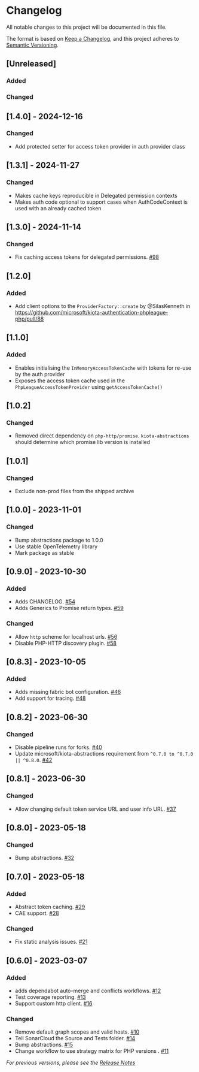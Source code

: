 # Changelog

All notable changes to this project will be documented in this file.

The format is based on [Keep a Changelog](https://keepachangelog.com/en/1.0.0/),
and this project adheres to [Semantic Versioning](https://semver.org/spec/v2.0.0.html).

## [Unreleased]

### Added

### Changed

## [1.4.0] - 2024-12-16

### Changed

- Add protected setter for access token provider in auth provider class

## [1.3.1] - 2024-11-27

### Changed

- Makes cache keys reproducible in Delegated permission contexts
- Makes auth code optional to support cases when AuthCodeContext is used with an already cached token

## [1.3.0] - 2024-11-14

### Changed
- Fix caching access tokens for delegated permissions. [#98](https://github.com/microsoft/kiota-authentication-phpleague-php/pull/98)

## [1.2.0]

### Added
- Add client options to the `ProviderFactory::create` by @SilasKenneth in https://github.com/microsoft/kiota-authentication-phpleague-php/pull/88

## [1.1.0]

### Added
- Enables initialising the `InMemoryAccessTokenCache` with tokens for re-use by the auth provider
- Exposes the access token cache used in the `PhpLeagueAccessTokenProvider` using `getAccessTokenCache()`

## [1.0.2]

### Changed
- Removed direct dependency on `php-http/promise`. `kiota-abstractions` should determine which promise lib version is installed

## [1.0.1]

### Changed
- Exclude non-prod files from the shipped archive

## [1.0.0] - 2023-11-01

### Changed
- Bump abstractions package to 1.0.0
- Use stable OpenTelemetry library
- Mark package as stable

## [0.9.0] - 2023-10-30

### Added
- Adds CHANGELOG. [#54](https://github.com/microsoft/kiota-authentication-phpleague-php/pull/54)
- Adds Generics to Promise return types. [#59](https://github.com/microsoft/kiota-authentication-phpleague-php/pull/59)

### Changed
- Allow `http` scheme for localhost urls. [#56](https://github.com/microsoft/kiota-authentication-phpleague-php/pull/56)
- Disable PHP-HTTP discovery plugin. [#58](https://github.com/microsoft/kiota-authentication-phpleague-php/pull/58)

## [0.8.3] - 2023-10-05

### Added
- Adds missing fabric bot configuration. [#46](https://github.com/microsoft/kiota-authentication-phpleague-php/pull/46)
- Add support for tracing. [#48](https://github.com/microsoft/kiota-authentication-phpleague-php/pull/48)

## [0.8.2] - 2023-06-30

### Changed
- Disable pipeline runs for forks. [#40](https://github.com/microsoft/kiota-authentication-phpleague-php/pull/40)
- Update microsoft/kiota-abstractions requirement from `^0.7.0 to ^0.7.0 || ^0.8.0`. [#42](https://github.com/microsoft/kiota-authentication-phpleague-php/pull/42)

## [0.8.1] - 2023-06-30

### Changed
- Allow changing default token service URL and user info URL. [#37](https://github.com/microsoft/kiota-authentication-phpleague-php/pull/37)

## [0.8.0] - 2023-05-18

### Changed
- Bump abstractions. [#32](https://github.com/microsoft/kiota-authentication-phpleague-php/pull/32)

## [0.7.0] - 2023-05-18

### Added
- Abstract token caching. [#29](https://github.com/microsoft/kiota-authentication-phpleague-php/pull/29)
- CAE support. [#28](https://github.com/microsoft/kiota-authentication-phpleague-php/pull/29)

### Changed
- Fix static analysis issues. [#21](https://github.com/microsoft/kiota-authentication-phpleague-php/pull/21)

## [0.6.0] - 2023-03-07

### Added
- adds dependabot auto-merge and conflicts workflows. [#12](https://github.com/microsoft/kiota-authentication-phpleague-php/pull/12)
- Test coverage reporting. [#13](https://github.com/microsoft/kiota-authentication-phpleague-php/pull/13)
- Support custom http client. [#16](https://github.com/microsoft/kiota-authentication-phpleague-php/pull/16)

### Changed
- Remove default graph scopes and valid hosts. [#10](https://github.com/microsoft/kiota-authentication-phpleague-php/pull/10)
- Tell SonarCloud the Source and Tests folder. [#14](https://github.com/microsoft/kiota-authentication-phpleague-php/pull/14)
- Bump abstractions. [#15](https://github.com/microsoft/kiota-authentication-phpleague-php/pull/15)
- Change workflow to use strategy matrix for PHP versions . [#11](https://github.com/microsoft/kiota-authentication-phpleague-php/pull/11)


*For previous versions, please see the [Release Notes](https://github.com/microsoft/kiota-authentication-phpleague-php/releases)*
